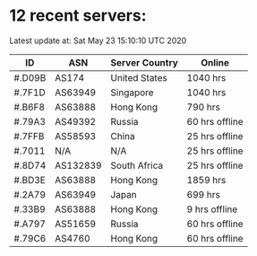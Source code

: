 # 12 recent servers:

Latest update at: Sat May 23 15:10:10 UTC 2020

| ID | ASN | Server Country | Online |
| -- | --- | -------------- | ------ |
| #.D09B | AS174 | United States | 1040 hrs |
| #.7F1D | AS63949 | Singapore | 1040 hrs |
| #.B6F8 | AS63888 | Hong Kong | 790 hrs |
| #.79A3 | AS49392 | Russia | 60 hrs offline |
| #.7FFB | AS58593 | China | 25 hrs offline |
| #.7011 | N/A | N/A | 25 hrs offline |
| #.8D74 | AS132839 | South Africa | 25 hrs offline |
| #.BD3E | AS63888 | Hong Kong | 1859 hrs |
| #.2A79 | AS63949 | Japan | 699 hrs |
| #.33B9 | AS63888 | Hong Kong | 9 hrs offline |
| #.A797 | AS51659 | Russia | 60 hrs offline |
| #.79C6 | AS4760 | Hong Kong | 60 hrs offline |

